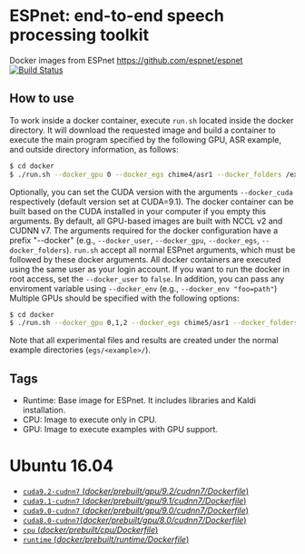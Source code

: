 # ESPnet: end-to-end speech processing toolkit

Docker images from ESPnet https://github.com/espnet/espnet [![Build Status](https://travis-ci.org/espnet/espnet.svg?branch=master)](https://travis-ci.org/espnet/espnet)

## How to use 

To work inside a docker container, execute `run.sh` located inside the docker directory.
It will download the requested image and build a container to execute the main program specified by the following GPU, ASR example, and outside directory information, as follows:
```sh
$ cd docker
$ ./run.sh --docker_gpu 0 --docker_egs chime4/asr1 --docker_folders /export/corpora4/CHiME4/CHiME3 --dlayers 1 --ngpu 1 
```
Optionally, you can set the CUDA version with the arguments `--docker_cuda` respectively (default version set at CUDA=9.1). The docker container can be built based on the CUDA installed in your computer if you empty this arguments.
By default, all GPU-based images are built with NCCL v2 and CUDNN v7. 
The arguments required for the docker configuration have a prefix "--docker" (e.g., `--docker_user`, `--docker_gpu`, `--docker_egs`, `--docker_folders`). `run.sh` accept all normal ESPnet arguments, which must be followed by these docker arguments.
All docker containers are executed using the same user as your login account. If you want to run the docker in root access, set the `--docker_user` to `false`. In addition, you can pass any enviroment variable using `--docker_env` (e.g., `--docker_env "foo=path"`)
Multiple GPUs should be specified with the following options:
```sh
$ cd docker
$ ./run.sh --docker_gpu 0,1,2 --docker_egs chime5/asr1 --docker_folders /export/corpora4/CHiME5 --ngpu 3
```
Note that all experimental files and results are created under the normal example directories (`egs/<example>/`).

## Tags

- Runtime: Base image for ESPnet. It includes libraries and Kaldi installation.
- CPU: Image to execute only in CPU. 
- GPU: Image to execute examples with GPU support.

# Ubuntu 16.04 

- [`cuda9.2-cudnn7` (*docker/prebuilt/gpu/9.2/cudnn7/Dockerfile*)](https://github.com/espnet/espnet/tree/master/docker/prebuilt/devel/gpu/9.2/cudnn7/Dockerfile)
- [`cuda9.1-cudnn7` (*docker/prebuilt/gpu/9.1/cudnn7/Dockerfile*)](https://github.com/espnet/espnet/tree/master/docker/prebuilt/devel/gpu/9.1/cudnn7/Dockerfile)
- [`cuda9.0-cudnn7` (*docker/prebuilt/gpu/9.0/cudnn7/Dockerfile*)](https://github.com/espnet/espnet/tree/master/docker/prebuilt/devel/gpu/9.0/cudnn7/Dockerfile)
- [`cuda8.0-cudnn7`(*docker/prebuilt/gpu/8.0/cudnn7/Dockerfile*)](https://github.com/espnet/espnet/tree/master/docker/prebuilt/devel/gpu/8.0/cudnn7/Dockerfile)
- [`cpu` (*docker/prebuilt/cpu/Dockerfile*)](https://github.com/espnet/espnet/tree/master/docker/prebuilt/devel/Dockerfile)
- [`runtime` (*docker/prebuilt/runtime/Dockerfile*)](https://github.com/espnet/espnet/tree/master/docker/prebuilt/runtime/Dockerfile)